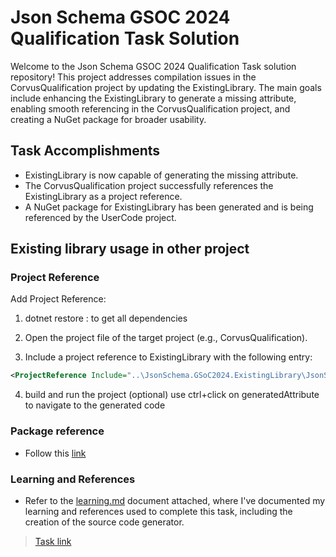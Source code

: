 # Json Schema GSOC 2024 Qualification Task Solution

Welcome to the Json Schema GSOC 2024 Qualification Task solution repository! This project addresses compilation issues in the CorvusQualification project by updating the ExistingLibrary. The main goals include enhancing the ExistingLibrary to generate a missing attribute, enabling smooth referencing in the CorvusQualification project, and creating a NuGet package for broader usability.

## Task Accomplishments

- ExistingLibrary is now capable of generating the missing attribute.
- The CorvusQualification project successfully references the ExistingLibrary as a project reference.
- A NuGet package for ExistingLibrary has been generated and is being referenced by the UserCode project.

## Existing library usage in other project

### Project Reference

Add Project Reference:

1. dotnet restore : to get all dependencies

1. Open the project file of the target project (e.g., CorvusQualification).

1. Include a project reference to ExistingLibrary with the following entry:

```xml
<ProjectReference Include="..\JsonSchema.GSoC2024.ExistingLibrary\JsonSchema.GSoC2024.ExistingLibrary.csproj" OutputItemType="Analyzer" />

```

4.  build and run the project (optional) use ctrl+click on generatedAttribute to navigate to the generated code

### Package reference

- Follow this [link](JsonSchema.GSoC2024.CorvusQualification/JsonSchema.GSoC2024.ExistingLibrary/Readme.md)

### Learning and References

- Refer to the [learning.md](Learning.md) document attached, where I've documented my learning and references used to complete this task, including the creation of the source code generator.

> [Task link ](https://github.com/json-schema-org/community/issues/614)
